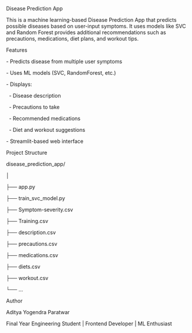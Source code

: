 Disease Prediction App



This is a machine learning-based Disease Prediction App that predicts possible diseases based on user-input symptoms. It uses models like SVC and Random Forest provides additional recommendations such as precautions, medications, diet plans, and workout tips.



Features



\- Predicts disease from multiple user symptoms

\- Uses ML models (SVC, RandomForest, etc.)

\- Displays:

&nbsp; - Disease description

&nbsp; - Precautions to take

&nbsp; - Recommended medications

&nbsp; - Diet and workout suggestions

\- Streamlit-based web interface





Project Structure



disease\_prediction\_app/

│

├── app.py 

├── train\_svc\_model.py 

├── Symptom-severity.csv 

├── Training.csv 

├── description.csv 

├── precautions.csv 

├── medications.csv 

├── diets.csv 

├── workout.csv 

└── ...



Author



Aditya Yogendra Paratwar

Final Year Engineering Student | Frontend Developer | ML Enthusiast







